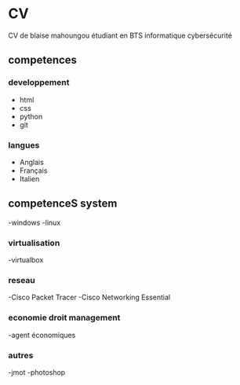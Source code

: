 # CV
CV de blaise mahoungou étudiant en BTS informatique cybersécurité
## competences

### developpement
- html
- css
- python
- git
  
### langues
- Anglais
- Français
- Italien
## competenceS system
-windows
-linux
### virtualisation
-virtualbox
### reseau
-Cisco Packet Tracer
-Cisco Networking Essential
### economie droit management
-agent économiques
### autres
-jmot
-photoshop
